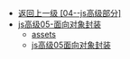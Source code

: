 - [返回上一级 [04--js高级部分]](04--js高级部分/)
- [js高级05-面向对象封装](04--js高级部分/js高级05-面向对象封装/)
  - [assets](04--js高级部分/js高级05-面向对象封装/assets/)
  - [js高级05面向对象封装](04--js高级部分/js高级05-面向对象封装/js高级05面向对象封装.md)
